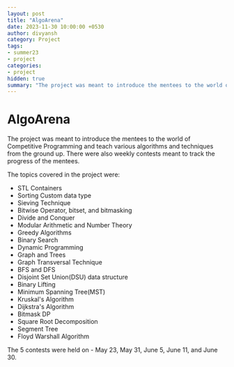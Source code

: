```yaml
---
layout: post
title: "AlgoArena"
date: 2023-11-30 10:00:00 +0530
author: divyansh
category: Project
tags:
- summer23
- project
categories:
- project
hidden: true
summary: "The project was meant to introduce the mentees to the world of Competitive Programming and teach various algorithms and techniques."
---
```


# AlgoArena 
The project was meant to introduce the mentees to the world of Competitive Programming and teach various algorithms and techniques from the ground up. There were also weekly contests meant to track the progress of the mentees.

The topics covered in the project were:
- STL Containers
- Sorting Custom data type
- Sieving Technique
- Bitwise Operator, bitset, and bitmasking
- Divide and Conquer
- Modular Arithmetic and Number Theory
- Greedy Algorithms
- Binary Search
- Dynamic Programming
- Graph and Trees
- Graph Transversal Technique
- BFS and DFS
- Disjoint Set Union(DSU) data structure
- Binary Lifting
- Minimum Spanning Tree(MST)
- Kruskal's Algorithm
- Dijkstra's Algorithm
- Bitmask DP
- Square Root Decomposition
- Segment Tree
- Floyd Warshall Algorithm

The 5 contests were held on - May 23, May 31, June 5, June 11, and June 30.